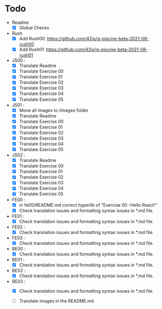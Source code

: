 # Todo
- Readme
  - [x] Global Checks
- Rush
  - [x] Add Rush00: https://github.com/42js/js-piscine-beta-2021-08-rush00
  - [x] Add Rush01: https://github.com/42js/js-piscine-beta-2021-08-rush01
- JS00 : 
  - [x] Translate Readme
  - [x] Translate Exercise 00
  - [x] Translate Exercise 01
  - [x] Translate Exercise 02
  - [x] Translate Exercise 03
  - [x] Translate Exercise 04
  - [x] Translate Exercise 05

- JS01 : 
  - [x] Move all images to /images folder
  - [x] Translate Readme
  - [x] Translate Exercise 00
  - [x] Translate Exercise 01
  - [x] Translate Exercise 02
  - [x] Translate Exercise 03
  - [x] Translate Exercise 04
  - [x] Translate Exercise 05

- JS02 : 
  - [x] Translate Readme
  - [x] Translate Exercise 00
  - [x] Translate Exercise 01
  - [x] Translate Exercise 02
  - [x] Translate Exercise 03
  - [x] Translate Exercise 04
  - [x] Translate Exercise 05

- FE00 : 
  - [x] in fe00/README.md correct hyperlik of "Exercise 00 -Hello React!"
  - [x] Check translation issues and formatting syntax issues in *.md file.
- FE01 :
  - [x] Check translation issues and formatting syntax issues in *.md file.
- FE02 : 
  - [x] Check translation issues and formatting syntax issues in *.md file.
- FE03 :
  - [x] Check translation issues and formatting syntax issues in *.md file.

- BE00 :
  - [x] Check translation issues and formatting syntax issues in *.md file.
- BE01 : 
  - [x] Check translation issues and formatting syntax issues in *.md file.
- BE02 : 
  - [x] Check translation issues and formatting syntax issues in *.md file.
- BE03 : 
  - [x] Check translation issues and formatting syntax issues in *.md file.
  - [ ] Translate images in the README.md


